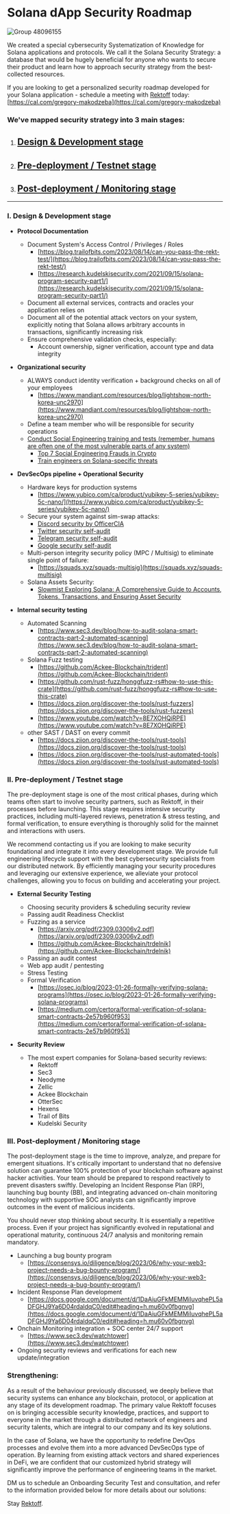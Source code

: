 # Solana dApp Security Roadmap

![Group 48096155](https://github.com/Rektoff/Security-SoK-for-Solana-blockchain-/assets/144442822/cb98a230-3f65-4173-9b7c-eba843cb567b)


We created a special cybersecurity Systematization of Knowledge for Solana applications and protocols. We call it the Solana Security Strategy: a database that would be hugely beneficial for anyone who wants to secure their product and learn how to approach security strategy from the best-collected resources.

If you are looking to get a personalized security roadmap developed for your Solana application - schedule a meeting with [Rektoff](https://www.rektoff.xyz/) today: [https://cal.com/gregory-makodzeba](https://cal.com/gregory-makodzeba)

### We've mapped security strategy into 3 main stages:
1. ## [**Design & Development stage**](#i-design--development-stage)
2. ## [**Pre-deployment / Testnet stage**](#ii-pre-deployment--testnet-stage)
3. ## [**Post-deployment / Monitoring stage**](#iii-post-deployment--monitoring-stage)

----------------

### I. Design & Development stage

- **Protocol Documentation**
  - Document System's Access Control / Privileges / Roles 
    - [https://blog.trailofbits.com/2023/08/14/can-you-pass-the-rekt-test/](https://blog.trailofbits.com/2023/08/14/can-you-pass-the-rekt-test/)
    - [https://research.kudelskisecurity.com/2021/09/15/solana-program-security-part1/](https://research.kudelskisecurity.com/2021/09/15/solana-program-security-part1/)
  - Document all external services, contracts and oracles your application relies on 
  - Document all of the potential attack vectors on your system, explicitly noting that Solana allows arbitrary accounts in transactions, significantly increasing risk
  - Ensure comprehensive validation checks, especially:
      - Account ownership, signer verification, account type and data integrity
    
- **Organizational security**
  - ALWAYS conduct identity verification + background checks on all of your employees
    - [https://www.mandiant.com/resources/blog/lightshow-north-korea-unc2970](https://www.mandiant.com/resources/blog/lightshow-north-korea-unc2970)
  - Define a team member who will be responsible for security operations 
  - [Conduct Social Engineering training and tests (remember, humans are often one of the most vulnerable parts of any system)](https://hoxhunt.com/blog/social-engineering-training)
    - [Top 7 Social Engineering Frauds in Crypto](https://hacken.io/discover/top-7-social-engineering-frauds-in-crypto/)
    - [Train engineers on Solana-specific threats](https://ackee.xyz/solana-auditors-bootcamp) 
      
- **DevSecOps pipeline + Operational Security**
  - Hardware keys for production systems
    - [https://www.yubico.com/ca/product/yubikey-5-series/yubikey-5c-nano/](https://www.yubico.com/ca/product/yubikey-5-series/yubikey-5c-nano/)
  - Secure your system against sim-swap attacks:
    - [Discord security by OfficerCIA](https://officercia.mirror.xyz/x4nGX6YwhhmHj8TaQ53kBR5b5M1Ei_Y9_l1Vpext-Hk)
    - [Twitter security self-audit](https://securityalliance.notion.site/Twitter-Security-Self-Audit-8fdb80d93a144dbab0f0cc4ff59c2131)
    - [Telegram security self-audit](https://securityalliance.notion.site/Telegram-Security-Self-Audit-863507aa2ea84360be8e6f30c61e6b0d)
    - [Google security self-audit](https://securityalliance.notion.site/Google-Security-Self-Audit-6718ff76812f4be5a0e62141c66fa5ec)
  - Multi-person integrity security policy (MPC / Multisig) to eliminate single point of failure:
    - [https://squads.xyz/squads-multisig](https://squads.xyz/squads-multisig)
  - Solana Assets Security:
    - [Slowmist Exploring Solana: A Comprehensive Guide to Accounts, Tokens, Transactions, and Ensuring Asset Security](https://defihacklabs.substack.com/p/exploring-solana-a-comprehensive)
      
- **Internal security testing**
  - Automated Scanning
    - [https://www.sec3.dev/blog/how-to-audit-solana-smart-contracts-part-2-automated-scanning](https://www.sec3.dev/blog/how-to-audit-solana-smart-contracts-part-2-automated-scanning)
  - Solana Fuzz testing
    - [https://github.com/Ackee-Blockchain/trident](https://github.com/Ackee-Blockchain/trident)
    - [https://github.com/rust-fuzz/honggfuzz-rs#how-to-use-this-crate](https://github.com/rust-fuzz/honggfuzz-rs#how-to-use-this-crate)
    - [https://docs.ziion.org/discover-the-tools/rust-fuzzers](https://docs.ziion.org/discover-the-tools/rust-fuzzers)
    - [https://www.youtube.com/watch?v=8E7XOHQiRPE](https://www.youtube.com/watch?v=8E7XOHQiRPE)
  - other SAST / DAST on every commit
    - [https://docs.ziion.org/discover-the-tools/rust-tools](https://docs.ziion.org/discover-the-tools/rust-tools)
    - [https://docs.ziion.org/discover-the-tools/rust-automated-tools](https://docs.ziion.org/discover-the-tools/rust-automated-tools)

### II. Pre-deployment / Testnet stage
The pre-deployment stage is one of the most critical phases, during which teams often start to involve security partners, such as Rektoff, in their processes before launching. This stage requires intensive security practices, including multi-layered reviews, penetration & stress testing, and formal verification, to ensure everything is thoroughly solid for the mainnet and interactions with users.

We recommend contacting us if you are looking to make security foundational and integrate it into every development stage. We provide full engineering lifecycle support with the best cybersecurity specialists from our distributed network. By efficiently managing your security procedures and leveraging our extensive experience, we alleviate your protocol challenges, allowing you to focus on building and accelerating your project.

- **External Security Testing**
  - Choosing security providers & scheduling security review
  - Passing audit Readiness Checklist
  - Fuzzing as a service
    - [https://arxiv.org/pdf/2309.03006v2.pdf](https://arxiv.org/pdf/2309.03006v2.pdf)
    - [https://github.com/Ackee-Blockchain/trdelnik](https://github.com/Ackee-Blockchain/trdelnik)
  - Passing an audit contest
  - Web app audit / pentesting
  - Stress Testing
  - Formal Verification
    - [https://osec.io/blog/2023-01-26-formally-verifying-solana-programs](https://osec.io/blog/2023-01-26-formally-verifying-solana-programs)
    - [https://medium.com/certora/formal-verification-of-solana-smart-contracts-2e57b960f953](https://medium.com/certora/formal-verification-of-solana-smart-contracts-2e57b960f953)
      
- **Security Review**
  - The most expert companies for Solana-based security reviews:
    - Rektoff
    - Sec3
    - Neodyme
    - Zellic
    - Ackee Blockchain
    - OtterSec
    - Hexens
    - Trail of Bits
    - Kudelski Security

### III. Post-deployment / Monitoring stage
The post-deployment stage is the time to improve, analyze, and prepare for emergent situations. It's critically important to understand that no defensive solution can guarantee 100% protection of your blockchain software against hacker activities. Your team should be prepared to respond reactively to prevent disasters swiftly. Developing an Incident Response Plan (IRP), launching bug bounty (BB), and integrating advanced on-chain monitoring technology with supportive SOC analysts can significantly improve outcomes in the event of malicious incidents.

You should never stop thinking about security. It is essentially a repetitive process. Even if your project has significantly evolved in reputational and operational maturity, continuous 24/7 analysis and monitoring remain mandatory.

- Launching a bug bounty program
  - [https://consensys.io/diligence/blog/2023/06/why-your-web3-project-needs-a-bug-bounty-program/](https://consensys.io/diligence/blog/2023/06/why-your-web3-project-needs-a-bug-bounty-program/)
- Incident Response Plan development
  - [https://docs.google.com/document/d/1DaAiuGFkMEMMiIuvqhePL5aDFGHJ9Ya6D04rdaldqC0/edit#heading=h.mu60v0fbgnvg](https://docs.google.com/document/d/1DaAiuGFkMEMMiIuvqhePL5aDFGHJ9Ya6D04rdaldqC0/edit#heading=h.mu60v0fbgnvg)
- Onchain Monitoring integration + SOC center 24/7 support 
  - [https://www.sec3.dev/watchtower](https://www.sec3.dev/watchtower)
- Ongoing security reviews and verifications for each new update/integration

### Strengthening:

As a result of the behaviour previously discussed, we deeply believe that security systems can enhance any blockchain, protocol, or application at any stage of its development roadmap. The primary value Rektoff focuses on is bringing accessible security knowledge, practices, and support to everyone in the market through a distributed network of engineers and security talents, which are integral to our company and its key solutions.

In the case of Solana, we have the opportunity to redefine DevOps processes and evolve them into a more advanced DevSecOps type of operation. By learning from existing attack vectors and shared experiences in DeFi, we are confident that our customized hybrid strategy will significantly improve the performance of engineering teams in the market.

DM us to schedule an Onboarding Security Test and consultation, and refer to the information provided below for more details about our solutions:

Stay [Rektoff](https://linktree.com/rektoff).
